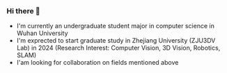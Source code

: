 ### Hi there 👋

- I'm currently an undergraduate student major in computer science in Wuhan University
- I'm exprected to start graduate study in Zhejiang University (ZJU3DV Lab) in 2024 (Research Interest: Computer Vision, 3D Vision, Robotics, SLAM)
- I'am looking for collaboration on fields mentioned above

<!--
**shijialew/shijialew** is a ✨ _special_ ✨ repository because its `README.md` (this file) appears on your GitHub profile.

Here are some ideas to get you started:

- 🔭 I’m currently working on ...
- 🌱 I’m currently learning ...
- 👯 I’m looking to collaborate on ...
- 🤔 I’m looking for help with ...
- 💬 Ask me about ...
- 📫 How to reach me: ...
- 😄 Pronouns: ...
- ⚡ Fun fact: ...
-->

